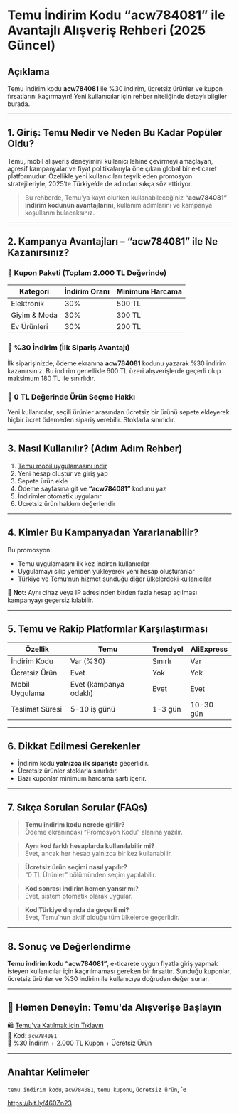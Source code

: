 # Temu İndirim Kodu “acw784081” ile Avantajlı Alışveriş Rehberi (2025 Güncel)


## Açıklama

Temu indirim kodu **acw784081** ile %30 indirim, ücretsiz ürünler ve kupon fırsatlarını kaçırmayın! Yeni kullanıcılar için rehber niteliğinde detaylı bilgiler burada.

---

## 1. Giriş: Temu Nedir ve Neden Bu Kadar Popüler Oldu?

Temu, mobil alışveriş deneyimini kullanıcı lehine çevirmeyi amaçlayan, agresif kampanyalar ve fiyat politikalarıyla öne çıkan global bir e-ticaret platformudur. Özellikle yeni kullanıcıları teşvik eden promosyon stratejileriyle, 2025’te Türkiye’de de adından sıkça söz ettiriyor.

> Bu rehberde, Temu’ya kayıt olurken kullanabileceğiniz **“acw784081” indirim kodunun avantajlarını**, kullanım adımlarını ve kampanya koşullarını bulacaksınız.

---

## 2. Kampanya Avantajları – “acw784081” ile Ne Kazanırsınız?

### 🎁 Kupon Paketi (Toplam 2.000 TL Değerinde)

| Kategori     | İndirim Oranı | Minimum Harcama |
| ------------ | ------------- | ---------------- |
| Elektronik   | 30%           | 500 TL           |
| Giyim & Moda | 30%           | 300 TL           |
| Ev Ürünleri  | 30%           | 200 TL           |

### 💸 %30 İndirim (İlk Sipariş Avantajı)

İlk siparişinizde, ödeme ekranına **acw784081** kodunu yazarak %30 indirim kazanırsınız. Bu indirim genellikle 600 TL üzeri alışverişlerde geçerli olup maksimum 180 TL ile sınırlıdır.

### 🎉 0 TL Değerinde Ürün Seçme Hakkı

Yeni kullanıcılar, seçili ürünler arasından ücretsiz bir ürünü sepete ekleyerek hiçbir ücret ödemeden sipariş verebilir. Stoklarla sınırlıdır.

---

## 3. Nasıl Kullanılır? (Adım Adım Rehber)

1. [Temu mobil uygulamasını indir](https://temu.to/k/eg5fn96vwh1)  
2. Yeni hesap oluştur ve giriş yap  
3. Sepete ürün ekle  
4. Ödeme sayfasına git ve **“acw784081”** kodunu yaz  
5. İndirimler otomatik uygulanır  
6. Ücretsiz ürün hakkını değerlendir

---

## 4. Kimler Bu Kampanyadan Yararlanabilir?

Bu promosyon:

- Temu uygulamasını ilk kez indiren kullanıcılar  
- Uygulamayı silip yeniden yükleyerek yeni hesap oluşturanlar  
- Türkiye ve Temu’nun hizmet sunduğu diğer ülkelerdeki kullanıcılar

📌 **Not:** Aynı cihaz veya IP adresinden birden fazla hesap açılması kampanyayı geçersiz kılabilir.

---

## 5. Temu ve Rakip Platformlar Karşılaştırması

| Özellik         | Temu                   | Trendyol | AliExpress |
| --------------- | ---------------------- | -------- | ---------- |
| İndirim Kodu    | Var (%30)              | Sınırlı  | Var        |
| Ücretsiz Ürün   | Evet                   | Yok      | Yok        |
| Mobil Uygulama  | Evet (kampanya odaklı) | Evet     | Evet       |
| Teslimat Süresi | 5-10 iş günü           | 1-3 gün  | 10-30 gün  |

---

## 6. Dikkat Edilmesi Gerekenler

- İndirim kodu **yalnızca ilk siparişte** geçerlidir.  
- Ücretsiz ürünler stoklarla sınırlıdır.  
- Bazı kuponlar minimum harcama şartı içerir.

---

## 7. Sıkça Sorulan Sorular (FAQs)

> **Temu indirim kodu nerede girilir?**  
Ödeme ekranındaki “Promosyon Kodu” alanına yazılır.

> **Aynı kod farklı hesaplarda kullanılabilir mi?**  
Evet, ancak her hesap yalnızca bir kez kullanabilir.

> **Ücretsiz ürün seçimi nasıl yapılır?**  
“0 TL Ürünler” bölümünden seçim yapılabilir.

> **Kod sonrası indirim hemen yansır mı?**  
Evet, sistem otomatik olarak uygular.

> **Kod Türkiye dışında da geçerli mi?**  
Evet, Temu’nun aktif olduğu tüm ülkelerde geçerlidir.

---

## 8. Sonuç ve Değerlendirme

**Temu indirim kodu “acw784081”**, e-ticarete uygun fiyatla giriş yapmak isteyen kullanıcılar için kaçırılmaması gereken bir fırsattır. Sunduğu kuponlar, ücretsiz ürünler ve %30 indirim ile kullanıcıya doğrudan değer sunar.

---

## 🎯 Hemen Deneyin: Temu'da Alışverişe Başlayın

🛍️ [Temu'ya Katılmak için Tıklayın](https://temu.to/k/eg5fn96vwh1)  
💬 Kod: `acw784081`  
🎁 %30 İndirim + 2.000 TL Kupon + Ücretsiz Ürün

---

## Anahtar Kelimeler

`temu indirim kodu`, `acw784081`, `temu kuponu`, `ücretsiz ürün`, `e

https://bit.ly/460Zn23
